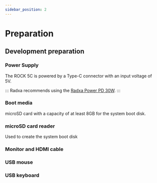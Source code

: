 ```yaml
---
sidebar_position: 2
---
```


# Preparation

## Development preparation

### Power Supply

The ROCK 5C is powered by a Type-C connector with an input voltage of 5V.

:::
Radxa recommends using the [Radxa Power PD 30W](../accessories/pd-30w).
:::

### Boot media

microSD card with a capacity of at least 8GB for the system boot disk.

### microSD card reader

Used to create the system boot disk

### Monitor and HDMI cable

### USB mouse

### USB keyboard
